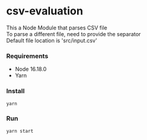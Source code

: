 # csv-evaluation
This a Node Module that parses CSV file\
To parse a different file, need to provide the separator\
Default file location is 'src/input.csv'

### Requirements
- Node 16.18.0
- Yarn

### Install
```
yarn
```

### Run
```
yarn start
```
